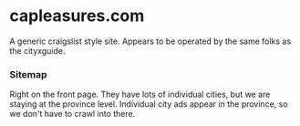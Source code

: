 # capleasures.com

A generic craigslist style site. Appears to be operated by the same folks as the cityxguide.

### Sitemap

Right on the front page. They have lots of individual cities, but we are staying at the province level. Individual city ads appear in the province, so we don't have to crawl into there.

